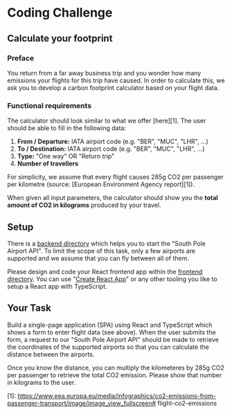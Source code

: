 # Coding Challenge

## Calculate your footprint

### Preface

You return from a far away business trip and you wonder how many emissions your flights for this trip have caused. In order to calculate this, we ask you to develop a carbon footprint calculator based on your flight data.

### Functional requirements

The calculator should look similar to what we offer [here][1]. The user should be able to fill in the following data:

1. **From / Departure:** IATA airport code (e.g. "BER", "MUC", "LHR", ...)
2. **To / Destination:** IATA airport code (e.g. "BER", "MUC", "LHR", ...)
3. **Type:** "One way" OR "Return trip"
4. **Number of travellers**

For simplicity, we assume that every flight causes 285g CO2 per passenger per kilometre (source: [European Environment Agency report][1]).

When given all input parameters, the calculator should show you the **total amount of CO2 in kilograms** produced by your travel.

## Setup

There is a [backend directory](./backend) which helps you to start the "South Pole Airport API". To limit the scope of this task, only a few airports are supported and we assume that you can fly between all of them.

Please design and code your React frontend app within the [frontend directory](./frontend). You can use "[Create React App](https://create-react-app.dev/)" or any other tooling you like to setup a React app with TypeScript.

## Your Task

Build a single-page application (SPA) using React and TypeScript which shows a form to enter flight data (see above). When the user submits the form, a request to our "South Pole Airport API" should be made to retrieve the coordinates of the supported airports so that you can calculate the distance between the airports.

Once you know the distance, you can multiply the kilometeres by 285g CO2 per passenger to retrieve the total CO2 emission. Please show that number in kilograms to the user.  

[1]: https://www.eea.europa.eu/media/infographics/co2-emissions-from-passenger-transport/image/image_view_fullscreen# flight-co2-emissions
